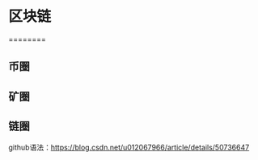 # 区块链
========

币圈
--------

矿圈
--------

链圈
--------


github语法：https://blog.csdn.net/u012067966/article/details/50736647

